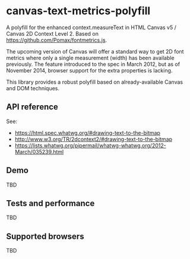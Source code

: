 canvas-text-metrics-polyfill
============================

A polyfill for the enhanced context.measureText in HTML Canvas v5 / Canvas 2D Context Level 2. Based on https://github.com/Pomax/fontmetrics.js.

The upcoming version of Canvas will offer a standard way to get 2D font metrics where only a single measurement (width) has been available previously. The feature introduced to the spec in March 2012, but as of November 2014, browser support for the extra properties is lacking.

This library provides a robust polyfill based on already-available Canvas and DOM techniques.

API reference
-------------
See:
* https://html.spec.whatwg.org/#drawing-text-to-the-bitmap
* http://www.w3.org/TR/2dcontext2/#drawing-text-to-the-bitmap
* https://lists.whatwg.org/pipermail/whatwg-whatwg.org/2012-March/035239.html 

Demo
----
TBD

Tests and performance
---------------------
TBD

Supported browsers
------------------
TBD
